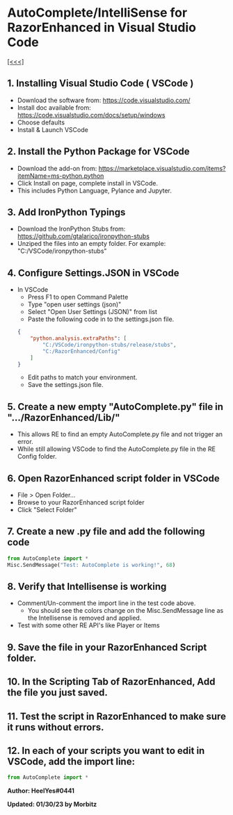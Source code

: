 # AutoComplete/IntelliSense for RazorEnhanced in Visual Studio Code

[[<<<]](../index.md)


## 1. Installing Visual Studio Code ( VSCode )
- Download the software from: https://code.visualstudio.com/
- Install doc available from: https://code.visualstudio.com/docs/setup/windows
- Choose defaults
- Install & Launch VSCode

## 2. Install the Python Package for VSCode
- Download the add-on from: https://marketplace.visualstudio.com/items?itemName=ms-python.python
- Click Install on page, complete install in VSCode.
- This includes Python Language, Pylance and Jupyter.

## 3. Add IronPython Typings
- Download the IronPython Stubs from: https://github.com/gtalarico/ironpython-stubs
- Unziped the files into an empty folder.  For example: "C:/VSCode/ironpython-stubs"

## 4. Configure Settings.JSON in VSCode
- In VSCode
    - Press F1 to open Command Palette
    - Type "open user settings (json)"
    - Select "Open User Settings (JSON)" from list
    - Paste the following code in to the settings.json file.
    ```json
    {
        "python.analysis.extraPaths": [
            "C:/VSCode/ironpython-stubs/release/stubs",
            "C:/RazorEnhanced/Config"
        ]
    }
    ```
    - Edit paths to match your environment.
    - Save the settings.json file.

## 5. Create a new empty "AutoComplete.py" file in ".../RazorEnhanced/Lib/"
- This allows RE to find an empty AutoComplete.py file and not trigger an error.
- While still allowing VSCode to find the AutoComplete.py file in the RE Config folder.

## 6. Open RazorEnhanced script folder in VSCode
- File > Open Folder...
- Browse to your RazorEnhanced script folder
- Click "Select Folder"

## 7. Create a new .py file and add the following code
```py
from AutoComplete import *
Misc.SendMessage("Test: AutoComplete is working!", 68)
```

## 8. Verify that Intellisense is working
- Comment/Un-comment the import line in the test code above.
    - You should see the colors change on the Misc.SendMessage line as the Intellisense is removed and applied.
- Test with some other RE API's like Player or Items

## 9. Save the file in your RazorEnhanced Script folder.

## 10. In the Scripting Tab of RazorEnhanced, Add the file you just saved.

## 11. Test the script in RazorEnhanced to make sure it runs without errors.

## 12. In each of your scripts you want to edit in VSCode, add the import line:
```py
from AutoComplete import *
```


**Author: HeelYes#0441**

**Updated: 01/30/23 by Morbitz**
